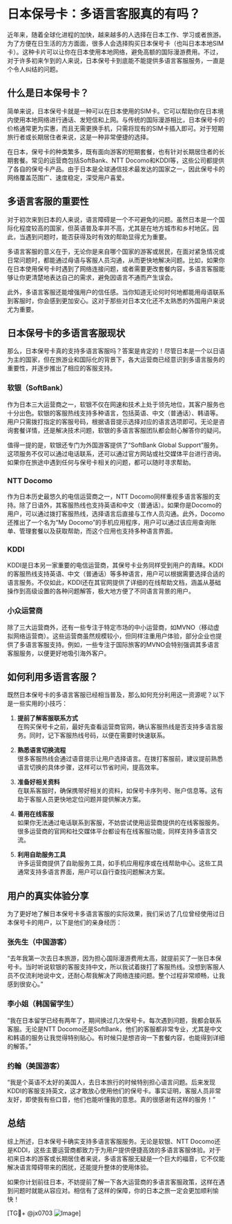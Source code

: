 # 日本保号卡：多语言客服真的有吗？

近年来，随着全球化进程的加快，越来越多的人选择在日本工作、学习或者旅游。为了方便在日生活的方方面面，很多人会选择购买日本保号卡（也叫日本本地SIM卡）。这种卡片可以让你在日本使用本地网络，避免高额的国际漫游费用。不过，对于许多初来乍到的人来说，日本保号卡到底能不能提供多语言客服服务，一直是个令人纠结的问题。

## 什么是日本保号卡？

简单来说，日本保号卡就是一种可以在日本使用的SIM卡。它可以帮助你在日本境内使用本地网络进行通话、发短信和上网。与传统的国际漫游相比，日本保号卡的价格通常更为实惠，而且无需更换手机，只需将现有的SIM卡插入即可。对于短期旅行者或长期居住者来说，这是一种非常便捷的选择。

在日本，保号卡的种类繁多，既有面向游客的短期套餐，也有针对长期居住者的长期套餐。常见的运营商包括SoftBank、NTT Docomo和KDDI等，这些公司都提供了各自的保号卡产品。由于日本是全球通信技术最发达的国家之一，因此保号卡的网络覆盖范围广、速度稳定，深受用户喜爱。

## 多语言客服的重要性

对于初次来到日本的人来说，语言障碍是一个不可避免的问题。虽然日本是一个国际化程度较高的国家，但英语普及率并不高，尤其是在地方城市和乡村地区。因此，当遇到问题时，能否获得及时有效的帮助显得尤为重要。

多语言客服的意义在于，无论你是来自哪个国家的游客或居民，在面对紧急情况或日常问题时，都能通过母语与客服人员沟通，从而更快地解决问题。比如，如果你在日本使用保号卡时遇到了网络连接问题，或者需要更改套餐内容，多语言客服能够让你更清楚地表达自己的需求，避免因语言不通而产生误会。

此外，多语言客服还能增强用户的信任感。当你知道无论何时何地都能用母语联系到客服时，你会感到更加安心。这对于那些对日本文化还不太熟悉的外国用户来说尤为重要。

## 日本保号卡的多语言客服现状

那么，日本保号卡真的支持多语言客服吗？答案是肯定的！尽管日本是一个以日语为主的国家，但在旅游业和国际化的背景下，各大运营商已经意识到多语言服务的重要性，并逐步推出了相应的客服支持。

### 软银（SoftBank）

作为日本三大运营商之一，软银不仅在网速和技术上处于领先地位，其客户服务也十分出色。软银的客服热线支持多种语言，包括英语、中文（普通话）、韩语等。用户只需拨打指定的客服号码，根据语音提示选择对应的语言选项即可。无论是咨询套餐详情，还是解决技术问题，软银的多语言客服团队都会耐心解答你的疑问。

值得一提的是，软银还专门为外国游客提供了“SoftBank Global Support”服务。这项服务不仅可以通过电话联系，还可以通过官方网站或社交媒体平台进行咨询。如果你在旅途中遇到任何与保号卡相关的问题，都可以随时寻求帮助。

### NTT Docomo

作为日本历史最悠久的电信运营商之一，NTT Docomo同样重视多语言客服的支持。除了日语外，其客服热线也支持英语和中文（普通话）。如果你是Docomo的用户，可以通过拨打客服热线，选择语言后直接与工作人员沟通。此外，Docomo还推出了一个名为“My Docomo”的手机应用程序，用户可以通过该应用查询账单、管理套餐以及获取帮助，而这个应用也支持多种语言界面。

### KDDI

KDDI是日本另一家重要的电信运营商，其保号卡业务同样受到用户的青睐。KDDI的客服热线支持英语、中文（普通话）等多种语言，用户可以根据需要选择合适的语言服务。不仅如此，KDDI还在其官网提供了详细的在线帮助文档，涵盖从基础操作到高级设置的各种问题解答，极大地方便了不同语言背景的用户。

### 小众运营商

除了三大运营商外，还有一些专注于特定市场的中小运营商，如MVNO（移动虚拟网络运营商）。这些运营商虽然规模较小，但同样注重用户体验，部分企业也提供了多语言客服支持。例如，一些专注于国际旅客的MVNO会特别强调其多语言客服服务，以便更好地吸引海外客户。

## 如何利用多语言客服？

既然日本保号卡的多语言客服已经相当普及，那么如何充分利用这一资源呢？以下是一些实用的小技巧：

1. **提前了解客服联系方式**  
   在购买保号卡之前，最好先查看运营商官网，确认客服热线是否支持多语言服务。同时，记下客服热线号码，以便在需要时快速联系。

2. **熟悉语言切换流程**  
   很多客服热线会通过语音提示让用户选择语言。在拨打客服前，建议提前熟悉语言切换的具体步骤，这样可以节省时间，提高效率。

3. **准备好相关资料**  
   在联系客服时，确保携带好相关的资料，如保号卡序列号、账户信息等。这有助于客服人员更快地定位问题并提供解决方案。

4. **善用在线客服**  
   如果你无法通过电话联系到客服，不妨尝试使用运营商提供的在线客服服务。很多运营商的官网和社交媒体平台都设有在线客服功能，同样支持多语言交流。

5. **利用自助服务工具**  
   许多运营商提供了自助服务工具，如手机应用程序或在线帮助中心。这些工具通常支持多语言界面，用户可以自行查找问题解决方案。

## 用户的真实体验分享

为了更好地了解日本保号卡多语言客服的实际效果，我们采访了几位曾经使用过日本保号卡的用户，以下是他们的亲身经历：

### 张先生（中国游客）
“去年我第一次去日本旅游，因为担心国际漫游费用太高，就提前买了一张日本保号卡。当时听说软银的客服支持中文，所以我试着拨打了客服热线。没想到客服人员不仅流利地说中文，还耐心帮我解决了网络连接问题。整个过程非常顺畅，让我感到很安心。”

### 李小姐（韩国留学生）
“我在日本留学已经有两年了，期间换过几次保号卡。每次遇到问题，我都会联系客服。无论是NTT Docomo还是SoftBank，他们的客服都非常专业，尤其是中文和韩语的服务让我觉得特别贴心。有时候只是想咨询一下套餐内容，也能得到详细的解答。”

### 约翰（美国游客）
“我是个英语不太好的美国人，去日本旅行的时候特别担心语言问题。后来发现KDDI的客服支持英文，这才敢放心使用他们的保号卡。事实证明，客服人员非常友好，即使我有些口音，他们也能听懂我的意思。真的很感谢有这样的服务！”

## 总结

综上所述，日本保号卡确实支持多语言客服服务。无论是软银、NTT Docomo还是KDDI，这些主要运营商都致力于为用户提供便捷高效的多语言客服体验。对于初来日本的游客或长期居住者来说，多语言客服无疑是一个巨大的福音，它不仅能解决语言障碍带来的困扰，还能提升整体的使用体验。

如果你计划前往日本，不妨提前了解一下各大运营商的多语言客服政策，这样在遇到问题时就能从容应对。相信有了这样的保障，你的日本之旅一定会更加顺利愉快！

[TG💪+ @jx0703 ![Image](https://github.com/user-attachments/assets/dbca1d08-cadb-493c-b0ec-ad6f7a83f270)]